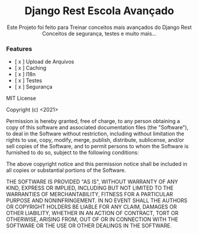 <h1 align="center">Django Rest Escola Avançado</h1>
<p align="center">
    Este Projeto foi feito para Treinar conceitos mais avançados do Django Rest<br>
    Conceitos de segurança, testes e muito mais...
    <br>
</p>

### Features

- [ x ] Upload de Arquivos
- [ x ] Caching
- [ x ] l18n
- [ x ] Testes
- [ x ] Segurança

MIT License

Copyright (c) <2021> <Pedro Demeu>

Permission is hereby granted, free of charge, to any person obtaining a copy
of this software and associated documentation files (the "Software"), to deal
in the Software without restriction, including without limitation the rights
to use, copy, modify, merge, publish, distribute, sublicense, and/or sell
copies of the Software, and to permit persons to whom the Software is
furnished to do so, subject to the following conditions:

The above copyright notice and this permission notice shall be included in all
copies or substantial portions of the Software.

THE SOFTWARE IS PROVIDED "AS IS", WITHOUT WARRANTY OF ANY KIND, EXPRESS OR
IMPLIED, INCLUDING BUT NOT LIMITED TO THE WARRANTIES OF MERCHANTABILITY,
FITNESS FOR A PARTICULAR PURPOSE AND NONINFRINGEMENT. IN NO EVENT SHALL THE
AUTHORS OR COPYRIGHT HOLDERS BE LIABLE FOR ANY CLAIM, DAMAGES OR OTHER
LIABILITY, WHETHER IN AN ACTION OF CONTRACT, TORT OR OTHERWISE, ARISING FROM,
OUT OF OR IN CONNECTION WITH THE SOFTWARE OR THE USE OR OTHER DEALINGS IN THE
SOFTWARE.